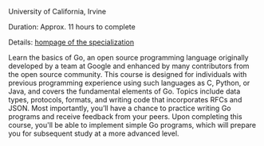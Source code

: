 University of California, Irvine

Duration: Approx. 11 hours to complete

Details: [hompage of the specialization](https://www.coursera.org/learn/golang-getting-started)

Learn the basics of Go, an open source programming language originally developed by a team at Google and enhanced by many contributors from the open source community. This course is designed for individuals with previous programming experience using such languages as C, Python, or Java, and covers the fundamental elements of Go. Topics include data types, protocols, formats, and writing code that incorporates RFCs and JSON. Most importantly, you’ll have a chance to practice writing Go programs and receive feedback from your peers. Upon completing this course, you'll be able to implement simple Go programs, which will prepare you for subsequent study at a more advanced level.
